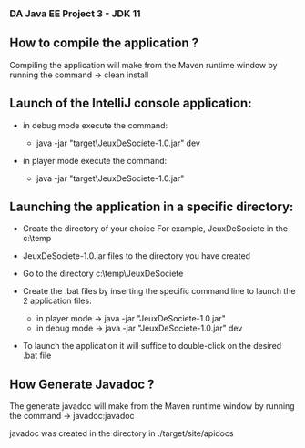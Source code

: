 ### DA Java EE Project 3 - JDK 11

## How to compile the application ?
Compiling the application will make from the Maven runtime window by running the command -> clean install

## Launch of the IntelliJ console application:
- in debug mode execute the command:
    - java -jar "target\JeuxDeSociete-1.0.jar" dev

- in player mode execute the command:
    - java -jar "target\JeuxDeSociete-1.0.jar"

## Launching the application in a specific directory:
- Create the directory of your choice
    For example, JeuxDeSociete in the c:\temp

- JeuxDeSociete-1.0.jar files to the directory you have created

- Go to the directory c:\temp\JeuxDeSociete

- Create the .bat files by inserting the specific command line to launch the 2 application files:
    - in player mode -> java -jar "JeuxDeSociete-1.0.jar"
    - in debug mode -> java -jar "JeuxDeSociete-1.0.jar" dev

- To launch the application it will suffice to double-click on the desired .bat file

## How Generate Javadoc ?
The generate javadoc  will make from the Maven runtime window by running the command -> javadoc:javadoc

javadoc was created in the directory in ./target/site/apidocs
